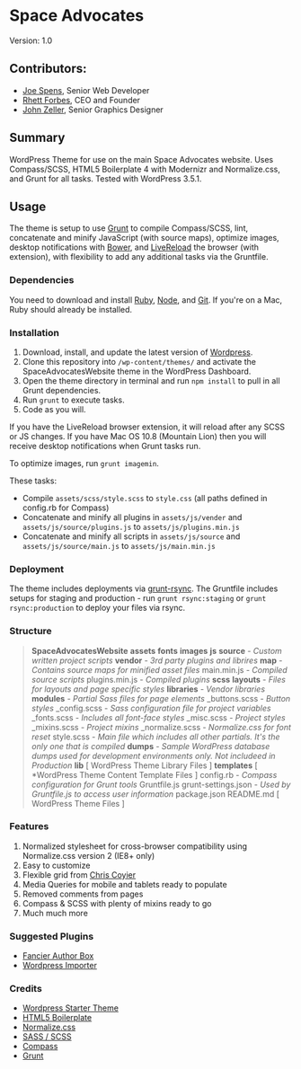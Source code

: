 # Space Advocates

Version: 1.0

## Contributors:

* [Joe Spens](https://github.com/josephspens), Senior Web Developer
* [Rhett Forbes](https://github.com/Rhettajf), CEO and Founder
* [John Zeller](https://github.com/JohnLZeller), Senior Graphics Designer

## Summary

WordPress Theme for use on the main Space Advocates website. Uses Compass/SCSS, HTML5 Boilerplate 4 with Modernizr and Normalize.css, and Grunt for all tasks. Tested with WordPress 3.5.1.

## Usage

The theme is setup to use [Grunt](http://gruntjs.com/) to compile Compass/SCSS, lint, concatenate and minify JavaScript (with source maps), optimize images, desktop notifications with [Bower](https://github.com/yatskevich/grunt-bower-task), and [LiveReload](http://livereload.com/) the browser (with extension), with flexibility to add any additional tasks via the Gruntfile.

### Dependencies

You need to download and install [Ruby](http://www.ruby-lang.org/en/downloads/), [Node](http://nodejs.org/), and [Git](https://help.github.com/articles/set-up-git). If you're on a Mac, Ruby should already be installed.

### Installation

1. Download, install, and update the latest version of [Wordpress](http://wordpress.org/download/).
2. Clone this repository into `/wp-content/themes/` and activate the SpaceAdvocatesWebsite theme in the WordPress Dashboard.
3. Open the theme directory in terminal and run `npm install` to pull in all Grunt dependencies.
4. Run `grunt` to execute tasks.
5. Code as you will.

If you have the LiveReload browser extension, it will reload after any SCSS or JS changes. If you have Mac OS 10.8 (Mountain Lion) then you will receive desktop notifications when Grunt tasks run.

To optimize images, run `grunt imagemin`.

These tasks:
- Compile `assets/scss/style.scss` to `style.css` (all paths defined in config.rb for Compass)
- Concatenate and minify all plugins in `assets/js/vender` and `assets/js/source/plugins.js` to `assets/js/plugins.min.js`
- Concatenate and minify all scripts in `assets/js/source` and `assets/js/source/main.js` to `assets/js/main.min.js`

### Deployment

The theme includes deployments via [grunt-rsync](https://github.com/jedrichards/grunt-rsync). The Gruntfile includes setups for staging and production - run `grunt rsync:staging` or `grunt rsync:production` to deploy your files via rsync.

### Structure

> **SpaceAdvocatesWebsite**
> 	**assets**
> 		**fonts**
> 		**images**
>  		**js**
> 			**source** - *Custom written project scripts*
> 			**vendor** - *3rd party plugins and librires*
>			**map** - *Contains source maps for minified asset files*
>			main.min.js - *Compiled source scripts*
>			plugins.min.js - *Compiled plugins*
> 		**scss**
> 			**layouts** - *Files for layouts and page specific styles*
> 			**libraries** - *Vendor libraries*
> 			**modules** - *Partial Sass files for page elements*
> 			_buttons.scss - *Button styles*
> 			_config.scss - *Sass configuration file for project variables*
> 			_fonts.scss - *Includes all font-face styles*
> 			_misc.scss - *Project styles*
> 			_mixins.scss - *Project mixins*
> 			_normalize.scss - *Normalize.css for font reset*
> 			style.scss - *Main file which includes all other partials. It's the only one that is compiled*
> 	**dumps** - *Sample WordPress database dumps used for development environments only. Not includeed in Production*
> 	**lib**
> 		[ WordPress Theme Library Files ]
> 	**templates**
> 		[ *WordPress Theme Content Template Files ]
> 	config.rb - *Compass configuration for Grunt tools*
> 	Gruntfile.js
> 	grunt-settings.json - *Used by Gruntfile.js to access user information*
> 	package.json
> 	README.md
> 	[ WordPress Theme Files ]

### Features

1. Normalized stylesheet for cross-browser compatibility using Normalize.css version 2 (IE8+ only)
2. Easy to customize
3. Flexible grid from [Chris Coyier](https://twitter.com/chriscoyier)
4. Media Queries for mobile and tablets ready to populate
5. Removed comments from pages
6. Compass & SCSS with plenty of mixins ready to go
7. Much much more

### Suggested Plugins

* [Fancier Author Box](http://wordpress.org/plugins/fancier-author-box/)
* [Wordpress Importer](http://wordpress.org/plugins/wordpress-importer/)

### Credits

* [Wordpress Starter Theme](https://github.com/mattbanks/WordPress-Starter-Theme)
* [HTML5 Boilerplate](http://html5boilerplate.com)
* [Normalize.css](http://necolas.github.com/normalize.css)
* [SASS / SCSS](http://sass-lang.com/)
* [Compass](http://compass-style.org)
* [Grunt](http://gruntjs.com/)
